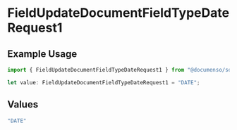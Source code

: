 # FieldUpdateDocumentFieldTypeDateRequest1

## Example Usage

```typescript
import { FieldUpdateDocumentFieldTypeDateRequest1 } from "@documenso/sdk-typescript/models/operations";

let value: FieldUpdateDocumentFieldTypeDateRequest1 = "DATE";
```

## Values

```typescript
"DATE"
```